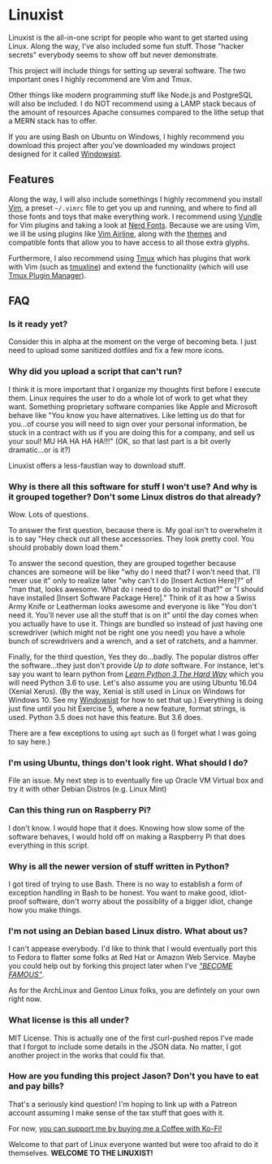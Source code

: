 # Linuxist

Linuxist is the all-in-one script for people who want to get started using Linux.  Along the way, I've also included some fun stuff.  Those "hacker secrets" everybody seems to show off but never demonstrate.

This project will include things for setting up several software. The two important ones I highly recommend are Vim and Tmux.

Other things like modern programming stuff like Node.js and PostgreSQL will also be included. I do NOT recommend using a LAMP stack becaus of the amount of resources Apache consumes compared to the lithe setup that a MERN stack has to offer.

If you are using Bash on Ubuntu on Windows, I highly recommend you download this project after you've downloaded my windows project designed for it called [Windowsist](https://github.com/jrcharney/windowsist).

## Features

Along the way, I will also include somethings I highly recommend you install [Vim](http://www.vim.org/), a preset `~/.vimrc` file to get you up and running, and where to find all those fonts and toys that make everything work.  I recommend using [Vundle](https://github.com/VundleVim/Vundle.vim) for Vim plugins and taking a look at [Nerd Fonts](http://nerdfonts.com/).  Because we are using Vim, we ill be using plugins like [Vim Airline](https://github.com/vim-airline/vim-airline), along with the [themes](https://github.com/vim-airline/vim-airline-themes) and compatible fonts that allow you to have access to all those extra glyphs.

Furthermore, I also recommend using [Tmux](https://tmux.github.io/) which has plugins that work with Vim (such as [tmuxline](https://github.com/edkolev/tmuxline.vim)) and extend the functionality (which will use [Tmux Plugin Manager](https://github.com/tmux-plugins/tpm)).

## FAQ

### Is it ready yet?
Consider this in alpha at the moment on the verge of becoming beta.  I just need to upload some sanitized dotfiles and fix a few more icons.

### Why did you upload a script that can't run?
I think it is more important that I organize my thoughts first before I execute them.  Linux requires the user to do a whole lot of work to get what they want. Something proprietary software companies like Apple and Microsoft behave like "You know you have alternatives. Like letting us do that for you...of course you will need to sign over your personal information, be stuck in a contract with us if you are doing this for a company, and sell us your soul! MU HA HA HA HA!!!" (OK, so that last part is a bit overly dramatic...or is it?)

Linuxist offers a less-faustian way to download stuff.

### Why is there all this software for stuff I won't use? And why is it grouped together? Don't some Linux distros do that already?

Wow. Lots of questions.

To answer the first question, because there is. My goal isn't to overwhelm it is to say "Hey check out all these accessories. They look pretty cool.  You should probably down load them."

To answer the second question, they are grouped together because chances are someone will be like "why do I need that? I won't need that. I'll never use it" only to realize later "why can't I do \[Insert Action Here\]?" of "man that, looks awesome. What do i need to do to install that?" or "I should have installed \[Insert Software Package Here\]."  Think of it as how a Swiss Army Knife or Leatherman looks awesome and everyone is like "You don't need it. You'll never use all the stuff that is on it" until the day comes when you actually have to use it.  Things are bundled so instead of just having one screwdriver (which might not be right one you need) you have a whole bunch of screwdrivers and a wrench, and a set of ratchets, and a hammer.

Finally, for the third question, Yes they do...badly.  The popular distros offer the software...they just don't provide *Up to date* software.  For instance, let's say you want to learn python from [*Learn Python 3 The Hard Way*](https://learnpythonthehardway.org/) which you will need Python 3.6 to use.  Let's also assume you are using Ubuntu 16.04 (Xenial Xerus). (By the way, Xenial is still used in Linux on Windows for Windows 10. See my [Windowsist](https://github.com/jrcharney/windowsist) for how to set that up.)  Everything is doing just fine until you hit Exercise 5, where a new feature, format strings, is used.  Python 3.5 does not have this feature. But 3.6 does.

There are a few exceptions to using `apt` such as (I forget what I was going to say here.) 

### I'm using Ubuntu, things don't look right. What should I do?
File an issue.  My next step is to eventually fire up Oracle VM Virtual box and try it with other Debian Distros (e.g. Linux Mint)

### Can this thing run on Raspberry Pi?
I don't know. I would hope that it does. Knowing how slow some of the software behaves, I would hold off on making a Raspberry Pi that does everything in this script.

### Why is all the newer version of stuff written in Python?
I got tired of trying to use Bash.  There is no way to establish a form of exception handling in Bash to be honest.  You want to make good, idiot-proof software, don't worry about the possiblity of a bigger idiot, change how you make things.

### I'm not using an Debian based Linux distro. What about us?
I can't appease everybody.  I'd like to think that I would eventually port this to Fedora to flatter some folks at Red Hat or Amazon Web Service.  Maybe you could help out by forking this project later when I've [*"BECOME FAMOUS"*](https://www.youtube.com/watch?v=ryasjfFAPLE).

As for the ArchLinux and Gentoo Linux folks, you are defintely on your own right now.

### What license is this all under?
MIT License.  This is actually one of the first curl-pushed repos I've made that I forgot to include some details in the JSON data.  No matter, I got another project in the works that could fix that.

### How are you funding this project Jason?  Don't you have to eat and pay bills?
That's a seriously kind question!  I'm hoping to link up with a Patreon account assuming I make sense of the tax stuff that goes with it.

For now, [you can support me by buying me a Coffee with Ko-Fi!](https://ko-fi.com/jrcharney)

Welcome to that part of Linux everyone wanted but were too afraid to do it themselves.  **WELCOME TO THE LINUXIST!**

